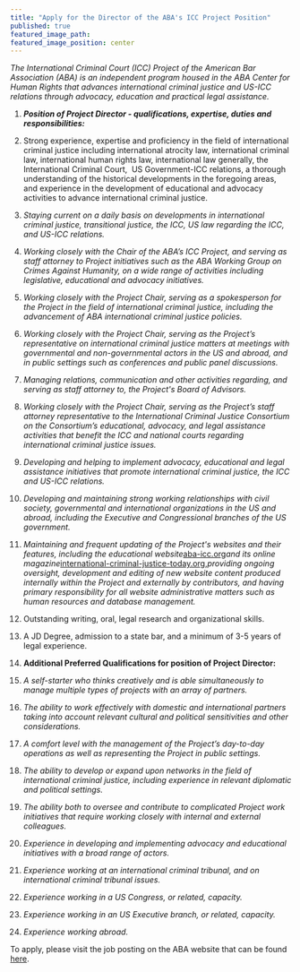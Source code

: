 ```yaml
---
title: "Apply for the Director of the ABA's ICC Project Position"
published: true
featured_image_path:
featured_image_position: center
---
```



*The International Criminal Court (ICC) Project of the American Bar Association (ABA) is an independent program housed in the ABA Center for Human Rights that advances international criminal justice and US-ICC relations through advocacy, education and practical legal assistance.*

1. ***Position of Project Director - qualifications, expertise, duties and responsibilities:***


1. Strong experience, expertise and proficiency in the field of international criminal justice including international atrocity law, international criminal law, international human rights law, international law generally, the International Criminal Court,&nbsp; US Government-ICC relations, a thorough understanding of the historical developments in the foregoing areas, and experience in the development of educational and advocacy activities to advance international criminal justice.


1. *Staying current on a daily basis on developments in international criminal justice, transitional justice, the ICC, US law regarding the ICC, and US-ICC relations.*


1. *Working closely with the Chair of the ABA’s ICC Project, and serving as staff attorney to Project initiatives such as the ABA Working Group on Crimes Against Humanity, on a wide range of activities including legislative, educational and advocacy initiatives.*


1. *Working closely with the Project Chair, serving as a spokesperson for the Project in the field of international criminal justice, including the advancement of ABA international criminal justice policies.*


1. *Working closely with the Project Chair, serving as the Project’s representative on international criminal justice matters at meetings with governmental and non-governmental actors in the US and abroad, and in public settings such as conferences and public panel discussions.*


1. *Managing relations, communication and other activities regarding, and serving as staff attorney to, the Project's Board of Advisors.*


1. *Working closely with the Project Chair, serving as the Project’s staff attorney representative to the International Criminal Justice Consortium on the Consortium’s educational, advocacy, and legal assistance activities that benefit the ICC and national courts regarding international criminal justice issues.*


1. *Developing and helping to implement advocacy, educational and legal assistance initiatives that promote international criminal justice, the ICC and US-ICC relations.*


1. *Developing and maintaining strong working relationships with civil society, governmental and international organizations in the US and abroad, including the Executive and Congressional branches of the US government.*


1. *Maintaining and frequent updating of the Project's websites and their features, including the educational website*[aba-icc.org](http://secure-web.cisco.com/1yrZnDSQBU1OWibqWmhfvhCGRa42sT74aeBi3cx53E5m3vxcKMRdaXPsurcPVsZQdEqWXE0lHPCEEED26F2xfqbsqJTr9krjouMjuQLE7J1Y99SaSSgBKOVBuW5G0g5qNoKFsvVl-ubcJAzbZug4Vk_v-frX9Eb0DkfQWVFo3T8p-z2aZi24o8BkHVBMbJqWmbJhVx6rc8MojawEUC9g614xpApoHVtK5yerUnoGldEte3VFRDJ5JlvgQi0b1w2N9AyK9B8qHKFqPCnrNFjlgDg/http%3A%2F%2Faba-icc.org)*and its online magazine*[international-criminal-justice-today.org](http://secure-web.cisco.com/1Xl9G5duDf4X9o3l4I9YkC4lsWxlxdbPY25LgAKLUEu3B8uOSahntXmAV-cATAPhEnYoOO8HzkhqcS9wQ9bUfMbKKeErxBqBoReon1By8zTg9ViaiAIg0J7dav2G71xkVhsdXkhGYM9L5z1em1uak3i7vrIaJqW9saK135lbUcfJzDSiGd1tbDpS_kPHKzn_GAiQUe4nzWPPFkX4tfLuf4r0dbyTftb9hW3crT5f1MxEbeuRXYObC57KNjdodU9GvrM81XDfrWAki44ChZE6hcQ/http%3A%2F%2Finternational-criminal-justice-today.org),*providing ongoing oversight, development and editing of new website content produced internally within the Project and externally by contributors, and having primary responsibility for all website administrative matters such as human resources and database management.*


1. Outstanding writing, oral, legal research and organizational skills.


1. A JD Degree, admission to a state bar, and a minimum of 3-5 years of legal experience.


1. **Additional Preferred Qualifications for position of Project Director:**


1. *A self-starter who thinks creatively and is able simultaneously to manage multiple types of projects with an array of partners.*


1. *The ability to work effectively with domestic and international partners taking into account relevant cultural and political sensitivities and other considerations.*


1. *A comfort level with the management of the Project’s day-to-day operations as well as representing the Project in public settings.&nbsp;*


1. *The ability to develop or expand upon networks in the field of international criminal justice, including experience in relevant diplomatic and political settings.*


1. *The ability both to oversee and contribute to complicated Project work initiatives that require working closely with internal and external colleagues.&nbsp;*


1. *Experience in developing and implementing advocacy and educational initiatives with a broad range of actors.*


1. *Experience working at an international criminal tribunal, and on international criminal tribunal issues.*


1. *Experience working in a US Congress, or related, capacity.*


1. *Experience working in an US Executive branch, or related, capacity.*


1. *Experience working abroad.*


To apply, please visit the job posting on the ABA website that can be found [here](https://www5.recruitingcenter.net/Clients/abanet/PublicJobs/controller.cfm?jbaction=JobProfile&amp;Job_Id=11762).&nbsp;